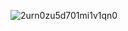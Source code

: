 ![2urn0zu5d701mi1v1qn0](https://github.com/SeunScape/AWS_SAM_LAMBDA_API_GATEWAY/assets/69199129/7d6b667d-675a-4aec-a336-2e81bb4e4cc8)
